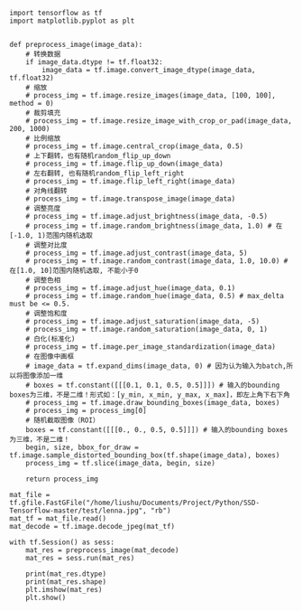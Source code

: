     import tensorflow as tf 
    import matplotlib.pyplot as plt 


    def preprocess_image(image_data):
        # 转换数据
        if image_data.dtype != tf.float32:
            image_data = tf.image.convert_image_dtype(image_data, tf.float32)
        # 缩放
        # process_img = tf.image.resize_images(image_data, [100, 100], method = 0)
        # 裁剪填充
        # process_img = tf.image.resize_image_with_crop_or_pad(image_data, 200, 1000)
        # 比例缩放
        # process_img = tf.image.central_crop(image_data, 0.5)
        # 上下翻转，也有随机random_flip_up_down
        # process_img = tf.image.flip_up_down(image_data)
        # 左右翻转, 也有随机random_flip_left_right
        # process_img = tf.image.flip_left_right(image_data)
        # 对角线翻转
        # process_img = tf.image.transpose_image(image_data)
        # 调整亮度
        # process_img = tf.image.adjust_brightness(image_data, -0.5)
        # process_img = tf.image.random_brightness(image_data, 1.0) # 在[-1.0, 1)范围内随机选取
        # 调整对比度
        # process_img = tf.image.adjust_contrast(image_data, 5)
        # process_img = tf.image.random_contrast(image_data, 1.0, 10.0) # 在[1.0, 10]范围内随机选取, 不能小于0
        # 调整色相
        # process_img = tf.image.adjust_hue(image_data, 0.1)
        # process_img = tf.image.random_hue(image_data, 0.5) # max_delta must be <= 0.5.
        # 调整饱和度
        # process_img = tf.image.adjust_saturation(image_data, -5)
        # process_img = tf.image.random_saturation(image_data, 0, 1)
        # 白化(标准化)
        # process_img = tf.image.per_image_standardization(image_data)
        # 在图像中画框 
        # image_data = tf.expand_dims(image_data, 0) # 因为认为输入为batch,所以将图像添加一维
        # boxes = tf.constant([[[0.1, 0.1, 0.5, 0.5]]]) # 输入的bounding boxes为三维，不是二维！形式如：[y_min, x_min, y_max, x_max]，即左上角下右下角
        # process_img = tf.image.draw_bounding_boxes(image_data, boxes)
        # process_img = process_img[0]
        # 随机截取图像（ROI）
        boxes = tf.constant([[[0., 0., 0.5, 0.5]]]) # 输入的bounding boxes为三维，不是二维！
        begin, size, bbox_for_draw = tf.image.sample_distorted_bounding_box(tf.shape(image_data), boxes)
        process_img = tf.slice(image_data, begin, size)

        return process_img

    mat_file = tf.gfile.FastGFile("/home/liushu/Documents/Project/Python/SSD-Tensorflow-master/test/lenna.jpg", "rb")
    mat_tf = mat_file.read()
    mat_decode = tf.image.decode_jpeg(mat_tf)

    with tf.Session() as sess:
        mat_res = preprocess_image(mat_decode)
        mat_res = sess.run(mat_res)

        print(mat_res.dtype)
        print(mat_res.shape)
        plt.imshow(mat_res)
        plt.show()
